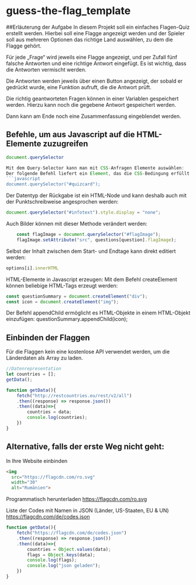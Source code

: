 # guess-the-flag_template
##Erläuterung der Aufgabe
In diesem Projekt soll ein einfaches Flagen-Quiz erstellt werden. Hierbei soll eine Flagge angezeigt werden und der Spieler soll aus mehreren Optionen das richtige Land auswählen, zu dem die Flagge gehört. 

Für jede „Frage“ wird jeweils eine Flagge angezeigt, und per Zufall fünf falsche Antworten und eine richtige Antwort eingefügt. 
Es ist wichtig, dass die Antworten vermischt werden.

Die Antworten werden jeweils über einen Button angezeigt, der sobald er gedrückt wurde, eine Funktion aufruft, die die Antwort prüft. 

Die richtig geantworteten Fragen können in einer Variablen gespeichert werden. Hierzu kann noch die gegebene Antwort gespeichert werden.

Dann kann am Ende noch eine Zusammenfassung eingeblendet werden.


## Befehle, um aus Javascript auf die HTML-Elemente zuzugreifen
```javascript
document.querySelector

Mit dem Query-Selector kann man mit CSS-Anfragen Elemente auswählen: 
Der folgende Befehl liefert ein Element, das die CSS-Bedingung erfüllt.
```javascript
document.querySelector("#quizcard");
```
Der Datentyp der Rückgabe ist ein HTML-Node und kann deshalb auch mit der Punktschreibweise angesprochen werden: 
```javascript
document.querySelector("#infotext").style.display = "none";
```
Auch Bilder können mit dieser Methode verändert werden:
```javascript
    const flagImage = document.querySelector("#flagImage");
    flagImage.setAttribute("src", questions[question].flagImage);
```
Selbst der Inhalt zwischen dem Start- und Endtage kann direkt editiert werden: 
```javascript
options[i].innerHTML
```
HTML-Elemente in Javascript erzeugen: 
Mit dem Befehl createElement können beliebige HTML-Tags erzeugt werden: 
```javascript
const questionSummary = document.createElement("div");
const icon = document.createElement("img");
```

Der Befehl appendChild ermöglicht es HTML-Objekte in einem HTML-Objekt einzufügen:
questionSummary.appendChild(icon);

## Einbinden der Flaggen

Für die Flaggen kein eine kostenlose API verwendet werden, um die Länderdaten als Array zu laden.
```javascript
//Datenrepresentation
let countries = [];
getData();

function getData(){
    fetch("http://restcountries.eu/rest/v2/all")
    .then((response) => response.json())
    .then((data)=>{
        countries = data;
        console.log(countries);
    })
}
```
## Alternative, falls der erste Weg nicht geht: 
In Ihre Website einbinden
```html
<img 
  src="https://flagcdn.com/ro.svg" 
  width="30" 
  alt="Rumänien">
```  
Programmatisch herunterladen
https://flagcdn.com/ro.svg

Liste der Codes mit Namen in JSON (Länder, US-Staaten, EU & UN)
https://flagcdn.com/de/codes.json

```javascript
function getData(){
    fetch("https://flagcdn.com/de/codes.json")
    .then((response) => response.json())
    .then((data)=>{
        countries = Object.values(data);
        flags = Object.keys(data);
        console.log(flags);
        console.log("json geladen");
    })
}
```
